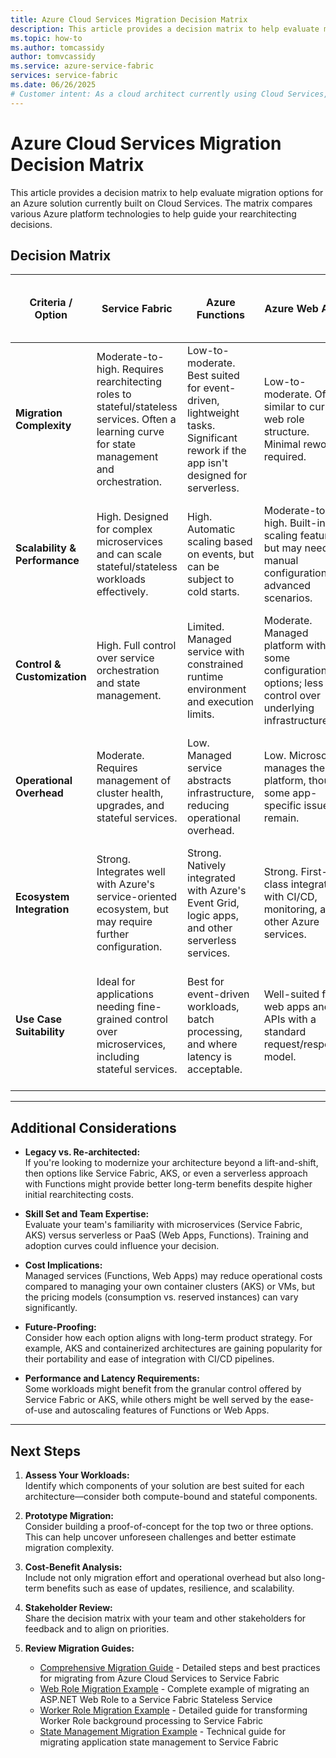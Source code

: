 ```yaml
---
title: Azure Cloud Services Migration Decision Matrix 
description: This article provides a decision matrix to help evaluate migration options for an Azure solution currently built on Cloud Services.
ms.topic: how-to
ms.author: tomcassidy
author: tomvcassidy
ms.service: azure-service-fabric
services: service-fabric
ms.date: 06/26/2025
# Customer intent: As a cloud architect currently using Cloud Services, I want to evaluate my options to migrate my current Cloud Services solution to other Azure services, so that I can make the right choice for my architecture.
---
```


# Azure Cloud Services Migration Decision Matrix

This article provides a decision matrix to help evaluate migration options for an Azure solution currently built on Cloud Services. The matrix compares various Azure platform technologies to help guide your rearchitecting decisions.

## Decision Matrix

| **Criteria / Option**          | **Service Fabric**                                        | **Azure Functions**                                           | **Azure Web Apps**                              | **Azure App Service (Container Apps, Logic Apps, etc.)** | **Azure Kubernetes Service (AKS)**                         | **Virtual Machine Scale Sets**                              | **Azure Virtual Machines**                                  |
|--------------------------------|-----------------------------------------------------------|---------------------------------------------------------------|------------------------------------------------|--------------------------------------------------------|------------------------------------------------------------|------------------------------------------------------------|-------------------------------------------------------------|
| **Migration Complexity**       | Moderate-to-high. Requires rearchitecting roles to stateful/stateless services. Often a learning curve for state management and orchestration. | Low-to-moderate. Best suited for event-driven, lightweight tasks. Significant rework if the app isn't designed for serverless. | Low-to-moderate. Often similar to current web role structure. Minimal rework required. | Low-to-moderate. Migration complexity varies by service but well-supported with migration tools. | High. Containerizing your app requires a deep understanding of microservices and orchestration. | Moderate. Closer to Cloud Services model, offering easier lift-and-shift with autoscaling capabilities. | High. Lift-and-shift may be simpler, but it doesn't leverage cloud-native benefits. |
| **Scalability & Performance**  | High. Designed for complex microservices and can scale stateful/stateless workloads effectively. | High. Automatic scaling based on events, but can be subject to cold starts. | Moderate-to-high. Built-in scaling features, but may need manual configuration for advanced scenarios. | High. Automated scaling with various triggers (HTTP requests, event-based, schedule). | Very high. Container orchestration allows fine-grained scaling and resilience. | High. Automatic scaling based on metrics, with predictive autoscaling capabilities. | Limited. Scalability depends on manual scaling and VM size/configuration. |
| **Control & Customization**    | High. Full control over service orchestration and state management. | Limited. Managed service with constrained runtime environment and execution limits. | Moderate. Managed platform with some configuration options; less control over underlying infrastructure. | Moderate. More flexibility than Web Apps with container support, but still PaaS constraints. | High. Maximum control over container orchestration and runtime environment. | High. Control over VM configuration, networking, and load balancing, with autoscaling policies. | Very high. Complete control over the OS, middleware, and runtime. |
| **Operational Overhead**       | Moderate. Requires management of cluster health, upgrades, and stateful services. | Low. Managed service abstracts infrastructure, reducing operational overhead. | Low. Microsoft manages the platform, though some app-specific issues remain. | Low. Managed service with minimal infrastructure management required. | High. Requires in-depth operational expertise (monitoring, updates, networking, etc.). | Moderate. Handles instance scaling automatically but requires VM image maintenance and updates. | High. Full responsibility for maintenance, patching, and security. |
| **Ecosystem Integration**      | Strong. Integrates well with Azure's service-oriented ecosystem, but may require further configuration. | Strong. Natively integrated with Azure's Event Grid, logic apps, and other serverless services. | Strong. First-class integration with CI/CD, monitoring, and other Azure services. | Very strong. Designed to work together with other Azure services with minimal configuration. | Strong. Works well with modern DevOps tools, though integration complexity increases with microservices. | Strong. Integrates with Azure Load Balancer, Application Gateway, and Azure Monitor. | Variable. While integration is possible, it often requires more custom development. |
| **Use Case Suitability**       | Ideal for applications needing fine-grained control over microservices, including stateful services. | Best for event-driven workloads, batch processing, and where latency is acceptable. | Well-suited for web apps and APIs with a standard request/response model. | Good for mixed workloads combining web, mobile backends, integration logic, and API scenarios. | Excellent for microservices and containerized workloads that require high availability and scalability. | Well-suited for stateless applications with variable load patterns and IaaS requirements. | Good for legacy applications that require minimal changes, but less cloud-optimized. |

---

## Additional Considerations

- **Legacy vs. Re-architected:**  
  If you're looking to modernize your architecture beyond a lift-and-shift, then options like Service Fabric, AKS, or even a serverless approach with Functions might provide better long-term benefits despite higher initial rearchitecting costs.

- **Skill Set and Team Expertise:**  
  Evaluate your team's familiarity with microservices (Service Fabric, AKS) versus serverless or PaaS (Web Apps, Functions). Training and adoption curves could influence your decision.

- **Cost Implications:**  
  Managed services (Functions, Web Apps) may reduce operational costs compared to managing your own container clusters (AKS) or VMs, but the pricing models (consumption vs. reserved instances) can vary significantly.

- **Future-Proofing:**  
  Consider how each option aligns with long-term product strategy. For example, AKS and containerized architectures are gaining popularity for their portability and ease of integration with CI/CD pipelines.

- **Performance and Latency Requirements:**  
  Some workloads might benefit from the granular control offered by Service Fabric or AKS, while others might be well served by the ease-of-use and autoscaling features of Functions or Web Apps.

---

## Next Steps

1. **Assess Your Workloads:**  
   Identify which components of your solution are best suited for each architecture—consider both compute-bound and stateful components.

2. **Prototype Migration:**  
   Consider building a proof-of-concept for the top two or three options. This can help uncover unforeseen challenges and better estimate migration complexity.

3. **Cost-Benefit Analysis:**  
   Include not only migration effort and operational overhead but also long-term benefits such as ease of updates, resilience, and scalability.

4. **Stakeholder Review:**  
   Share the decision matrix with your team and other stakeholders for feedback and to align on priorities.

5. **Review Migration Guides:**  
   - [Comprehensive Migration Guide](cloud-services-to-service-fabric-migration-guide.md) - Detailed steps and best practices for migrating from Azure Cloud Services to Service Fabric
   - [Web Role Migration Example](https://github.com/Azure/Service-Fabric-Troubleshooting-Guides/blob/master/MigrationGuides/WebRole_Migration_Example.md) - Complete example of migrating an ASP.NET Web Role to a Service Fabric Stateless Service
   - [Worker Role Migration Example](https://github.com/Azure/Service-Fabric-Troubleshooting-Guides/blob/master/MigrationGuides/WorkerRole_Migration_Example.md) - Detailed guide for transforming Worker Role background processing to Service Fabric
   - [State Management Migration Example](https://github.com/Azure/Service-Fabric-Troubleshooting-Guides/blob/master/MigrationGuides/StateManagement_Migration_Example.md) - Technical guide for migrating application state management to Service Fabric
